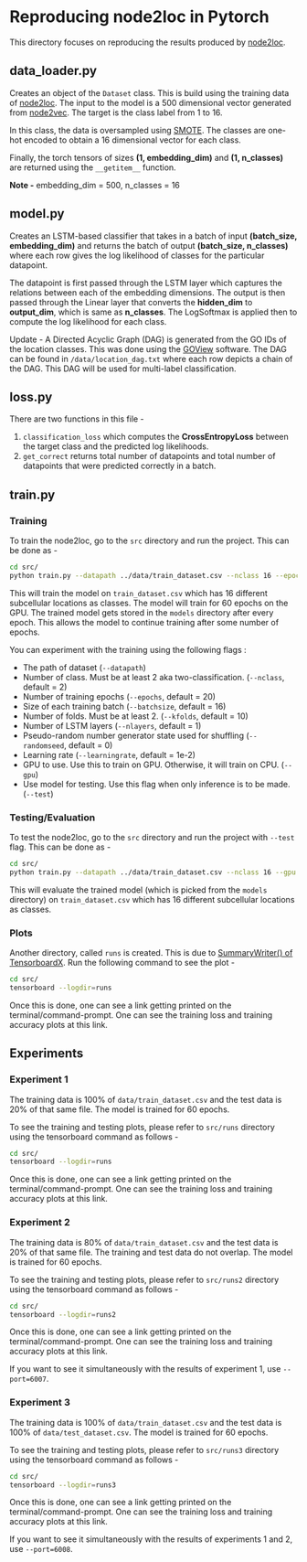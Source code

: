# Reproducing node2loc in Pytorch

This directory focuses on reproducing the results produced by [node2loc](https://ieeexplore.ieee.org/document/9431661).

## data_loader.py
Creates an object of the `Dataset` class. This is build using the training data of [node2loc](https://github.com/xypan1232/node2loc). The input to the model is a 500 dimensional vector generated from [node2vec](https://github.com/aditya-grover/node2vec). The target is the class label from 1 to 16. 

In this class, the data is oversampled using [SMOTE](https://imbalanced-learn.readthedocs.io/en/stable/generated/imblearn.over_sampling.SMOTE.html). The classes are one-hot encoded to obtain a 16 dimensional vector for each class.

Finally, the torch tensors of sizes __(1, embedding_dim)__ and __(1, n_classes)__ are returned using the `__getitem__` function.

__Note -__ embedding_dim = 500, n_classes = 16

## model.py 
Creates an LSTM-based classifier that takes in a batch of input __(batch_size, embedding_dim)__ and returns the batch of output __(batch_size, n_classes)__ where each row gives the log likelihood of classes for the particular datapoint.

The datapoint is first passed through the LSTM layer which captures the relations between each of the embedding dimensions. The output is then passed through the Linear layer that converts the __hidden_dim__ to __output_dim__, which is same as __n_classes__. The LogSoftmax is applied then to compute the log likelihood for each class.

Update - A Directed Acyclic Graph (DAG) is generated from the GO IDs of the location classes. This was done using the [GOView](http://www.webgestalt.org/2017/GOView/) software. The DAG can be found in `/data/location_dag.txt` where each row depicts a chain of the DAG. This DAG will be used for multi-label classification.

## loss.py
There are two functions in this file - 
1. `classification_loss` which computes the __CrossEntropyLoss__ between the target class and the predicted log likelihoods. 
2. `get_correct` returns total number of datapoints and total number of datapoints that were predicted correctly in a batch.

## train.py
### Training
To train the node2loc, go to the `src` directory and run the project. This can be done as -

```bash
cd src/
python train.py --datapath ../data/train_dataset.csv --nclass 16 --epochs 60 --gpu 
```

This will train the model on `train_dataset.csv` which has 16 different subcellular locations as classes. The model will train for 60 epochs on the GPU. The trained model gets stored in the `models` directory after every epoch. This allows the model to continue training after some number of epochs.

You can experiment with the training using the following flags :

-   The path of dataset (`--datapath`)
-   Number of class. Must be at least 2 aka two-classification. (`--nclass`, default = 2)
-   Number of training epochs (`--epochs`, default = 20)
-   Size of each training batch (`--batchsize`, default = 16)
-   Number of folds. Must be at least 2. (`--kfolds`, default = 10)
-   Number of LSTM layers (`--nlayers`, default = 1)
-   Pseudo-random number generator state used for shuffling (`--randomseed`, default = 0)
-   Learning rate (`--learningrate`, default = 1e-2)
-   GPU to use. Use this to train on GPU. Otherwise, it will train on CPU. (`--gpu`)
-   Use model for testing. Use this flag when only inference is to be made. (`--test`)

### Testing/Evaluation
To test the node2loc, go to the `src` directory and run the project with `--test` flag. This can be done as -

```bash
cd src/
python train.py --datapath ../data/train_dataset.csv --nclass 16 --gpu --test
```

This will evaluate the trained model (which is picked from the `models` directory) on `train_dataset.csv` which has 16 different subcellular locations as classes.

### Plots
Another directory, called `runs` is created. This is due to [SummaryWriter() of TensorboardX](https://tensorboardx.readthedocs.io/en/latest/tutorial.html). Run the following command to see the plot -

```bash
cd src/
tensorboard --logdir=runs
```

Once this is done, one can see a link getting printed on the terminal/command-prompt. One can see the training loss and training accuracy plots at this link.

## Experiments
### Experiment 1
The training data is 100% of `data/train_dataset.csv` and the test data is 20% of that same file. The model is trained for 60 epochs.

To see the training and testing plots, please refer to `src/runs` directory using the tensorboard command as follows - 

```bash
cd src/
tensorboard --logdir=runs
```
Once this is done, one can see a link getting printed on the terminal/command-prompt. One can see the training loss and training accuracy plots at this link.

### Experiment 2
The training data is 80% of `data/train_dataset.csv` and the test data is 20% of that same file. The training and test data do not overlap. The model is trained for 60 epochs.

To see the training and testing plots, please refer to `src/runs2` directory using the tensorboard command as follows - 

```bash
cd src/
tensorboard --logdir=runs2
```

Once this is done, one can see a link getting printed on the terminal/command-prompt. One can see the training loss and training accuracy plots at this link.

If you want to see it simultaneously with the results of experiment 1, use `--port=6007`.

### Experiment 3
The training data is 100% of `data/train_dataset.csv` and the test data is 100% of `data/test_dataset.csv`. The model is trained for 60 epochs.

To see the training and testing plots, please refer to `src/runs3` directory using the tensorboard command as follows - 

```bash
cd src/
tensorboard --logdir=runs3
```

Once this is done, one can see a link getting printed on the terminal/command-prompt. One can see the training loss and training accuracy plots at this link.

If you want to see it simultaneously with the results of experiments 1 and 2, use `--port=6008`.

